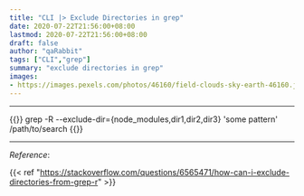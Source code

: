 ```yaml
---
title: "CLI |> Exclude Directories in grep"
date: 2020-07-22T21:56:00+08:00
lastmod: 2020-07-22T21:56:00+08:00
draft: false
author: "qaRabbit"
tags: ["CLI","grep"]
summary: "exclude directories in grep"
images: 
- https://images.pexels.com/photos/46160/field-clouds-sky-earth-46160.jpeg
---
```


<hr>


{{<highlight zsh>}}
grep -R --exclude-dir={node_modules,dir1,dir2,dir3} 'some pattern' /path/to/search
{{</highlight>}}

<hr>

*Reference*:

{{< ref 
"https://stackoverflow.com/questions/6565471/how-can-i-exclude-directories-from-grep-r"
\>}}
